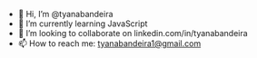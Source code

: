 - 👋 Hi, I’m @tyanabandeira
- 🌱 I’m currently learning JavaScript
- 💞️ I’m looking to collaborate on linkedin.com/in/tyanabandeira
-  📫 How to reach me: tyanabandeira1@gmail.com


